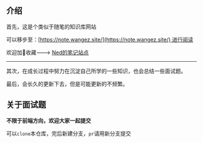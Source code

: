 ## 介绍

首先，这是个类似于随笔的知识库网站

可以移步至：[https://note.wangez.site/](https://note.wangez.site/) 进行阅读

欢迎加🌟收藏---> [Ned的笔记站点](https://github.com/wangenze267/Note)

---

其次，在成长过程中努力在沉淀自己所学的一些知识，也会总结一些面试题。



最后，会长久的更新下去，但是可能更新的不频繁。



## 关于面试题

**不限于前端方向，欢迎大家一起提交**



可以`clone`本仓库，完后新建分支，`pr`请用新分支提交